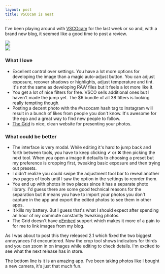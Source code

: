 ```yaml
---
layout: post
title: VSCOcam is neat
---
```

I've been playing around with [VSCOcam](http://vsco.co/vscocam) for the last
week or so and, with a brand new blog, it seemed like a good time to post a
review.

<div class="grid-x">
  <div class="small-6 cell"><img src="http://drewish.vsco.co/i/522f4df9586808eb4400010f?w=640&r=1"></div>
  <div class="small-6 cell"><img src="http://drewish.vsco.co/i/522f4de45968083340000045?w=640&r=1"></div>
</div>

### What I love

- Excellent control over settings. You have a lot more options for developing
the image than a magic auto-adjust button. You can adjust exposure, recover
shadows or highlights, adjust temperature and tint. It's not the same as
developing RAW files but it feels a lot more like it.
- You get a lot of nice filters for free. VSCO sells additional ones but I
haven't made the jump yet. The $6 bundle of all 38 filters is looking really
tempting though.
- Posting a decent photo with the #vscocam hash tag to Instagram will result in
a bunch of likes from people you don't know. It's awesome for the ego and a
great way to find new people to follow.
- [The Grid](http://drewish.vsco.co/) is nice, clean website for presenting
your photos.

### What could be better

- The interface is very modal. While editing it's hard to jump back and forth
between tools, you have to keep clicking ✔ or ✖ then picking the next tool.
When you open a image it defaults to choosing a preset but my preference is
cropping first, tweaking basic exposure and then trying out presets.
- I didn't realize you could swipe the adjustment tool bar to reveal another two
pages of tools until I saw the option in the settings to reorder them.
- You end up with photos in two places since it has a separate photo library.
I'd guess there are some good technical reasons for the separation but it means
you have to import your photos you don't capture in the app and export the
edited photos to see them in other apps.
- It kills my battery. But I guess that's what I should expect after spending an
hour of my commute constantly tweaking photos.
- The Grid doesn't have [oEmbed](http://oembed.com/) support which makes it
more of a pain to for me to link images from my blog.

As I was about to post this they released 2.1 which fixed the two biggest
annoyances I'd encountered. Now the crop tool shows indicators for thirds and
you can zoom in on images while editing to check details. I'm excited to see
what the next release has in store.

The bottom line is it is an amazing app. I've been taking photos like I bought
a new camera, it's just that much fun.